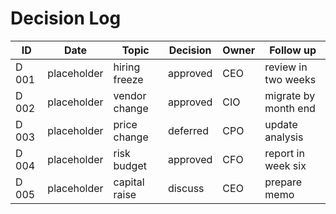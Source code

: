 # Decision Log
| ID | Date | Topic | Decision | Owner | Follow up |
|---|---|---|---|---|---|
| D 001 | placeholder | hiring freeze | approved | CEO | review in two weeks |
| D 002 | placeholder | vendor change | approved | CIO | migrate by month end |
| D 003 | placeholder | price change | deferred | CPO | update analysis |
| D 004 | placeholder | risk budget | approved | CFO | report in week six |
| D 005 | placeholder | capital raise | discuss | CEO | prepare memo |
